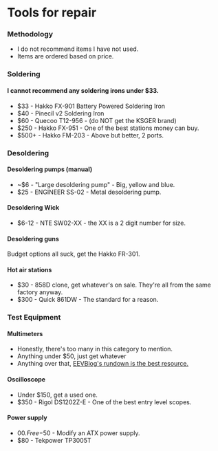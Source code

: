 # Tools for repair

### Methodology 
 - I do not recommend items I have not used.
 - Items are ordered based on price.
### Soldering
#### I cannot recommend any soldering irons under $33.
- $33 - Hakko FX-901 Battery Powered Soldering Iron
- $40 - Pinecil v2 Soldering Iron
- $60 - Quecoo T12-956 - (do NOT get the KSGER brand) 
- $250 - Hakko FX-951 - One of the best stations money can buy.
- $500+ - Hakko FM-203 - Above but better, 2 ports.
### Desoldering
#### Desoldering pumps (manual)
- ~$6 - "Large desoldering pump" - Big, yellow and blue.
- $25 - ENGINEER SS-02 - Metal desoldering pump.
#### Desoldering Wick
- $6-12 - NTE SW02-XX - the XX is a 2 digit number for size.
#### Desoldering guns
Budget options all suck, get the Hakko FR-301.
#### Hot air stations
- $30 - 858D clone, get whatever's on sale. They're all from the same factory anyway.
- $300 - Quick 861DW - The standard for a reason.
### Test Equipment
#### Multimeters
- Honestly, there's too many in this category to mention. 
- Anything under $50, just get whatever
- Anything over that, [EEVBlog's rundown is the best resource.](https://www.youtube.com/watch?v=n3WGaiYF2sk)
#### Oscilloscope
- Under $150, get a used one.
- $350 - Rigol DS1202Z-E - One of the best entry level scopes.
#### Power supply
- $00.Free-$50 - Modify an ATX power supply.
- $80 - Tekpower TP3005T

